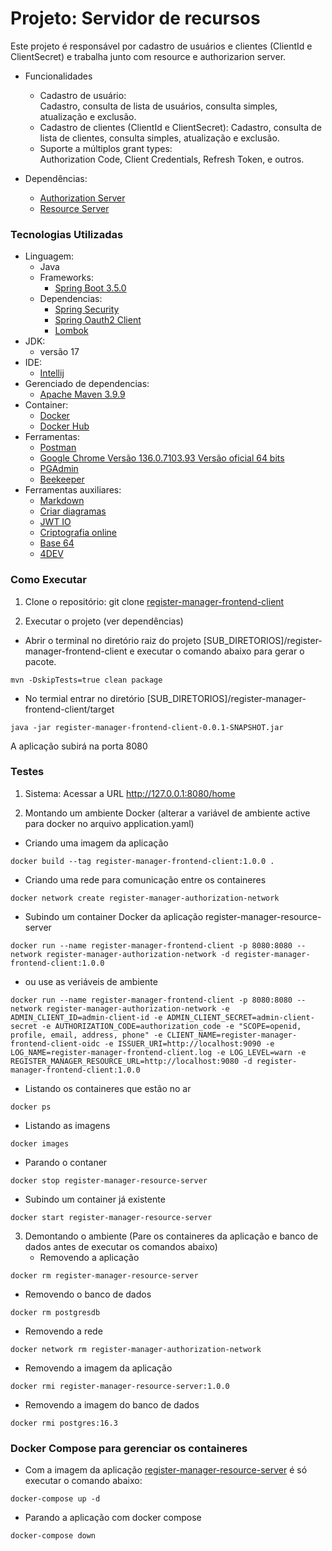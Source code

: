 # Projeto: Servidor de recursos
Este projeto é responsável por cadastro de usuários e clientes (ClientId e ClientSecret) e trabalha junto com resource e authorizarion server.

* Funcionalidades
  * Cadastro de usuário:    
    Cadastro, consulta de lista de usuários, consulta simples, atualização e exclusão.
  * Cadastro de clientes (ClientId e ClientSecret):
    Cadastro, consulta de lista de clientes, consulta simples, atualização e exclusão.
  * Suporte a múltiplos grant types:    
    Authorization Code, Client Credentials, Refresh Token, e outros.

* Dependências:
  * [Authorization Server](https://github.com/alberes/register-manager-authorization-server)
  * [Resource Server](https://github.com/alberes/register-manager-resource-server)

### Tecnologias Utilizadas
* Linguagem:
    * Java
    * Frameworks:
        * [Spring Boot 3.5.0](https://start.spring.io/)
    * Dependencias:
        * [Spring Security](https://docs.spring.io/spring-security/reference/index.html)
        * [Spring Oauth2 Client](https://docs.spring.io/spring-security/reference/servlet/oauth2/client/index.html)
        * [Lombok](https://projectlombok.org/features/)
* JDK:
    * versão 17
* IDE:
    * [Intellij](https://www.jetbrains.com/idea/)
* Gerenciado de dependencias:
    * [Apache Maven 3.9.9](https://maven.apache.org/)
* Container:
    * [Docker](https://www.docker.com/)
    * [Docker Hub](https://hub.docker.com/)
* Ferramentas:
    * [Postman](https://www.postman.com/)
    * [Google Chrome Versão 136.0.7103.93 Versão oficial 64 bits](https://www.google.com/intl/pt-BR/chrome/)
    * [PGAdmin](https://www.pgadmin.org/)
    * [Beekeeper](https://www.beekeeperstudio.io/)
* Ferramentas auxiliares:
    * [Markdown](https://stackedit.io/app#)
    * [Criar diagramas](https://docs.github.com/pt/get-started/writing-on-github/working-with-advanced-formatting/creating-diagrams)
    * [JWT IO](https://jwt.io/)
    * [Criptografia online](https://bcrypt-generator.com/)
    * [Base 64](https://www.base64encode.org/)
    * [4DEV](https://www.4devs.com.br/)

### Como Executar
1. Clone o repositório: git clone [register-manager-frontend-client](https://github.com/alberes/register-manager-frontend-client)

2. Executar o projeto (ver dependências)
- Abrir o terminal no diretório raiz do projeto [SUB_DIRETORIOS]/register-manager-frontend-client e executar o comando abaixo para gerar o pacote.
```
mvn -DskipTests=true clean package
```
- No termial entrar no diretório [SUB_DIRETORIOS]/register-manager-frontend-client/target
```
java -jar register-manager-frontend-client-0.0.1-SNAPSHOT.jar
```

A aplicação subirá na porta 8080

### Testes
1. Sistema:
    Acessar a URL http://127.0.0.1:8080/home

1. Montando um ambiente Docker (alterar a variável de ambiente active para docker no arquivo application.yaml)
   <a id="criar-register-manager-frontend-client"></a>
- Criando uma imagem da aplicação
```
docker build --tag register-manager-frontend-client:1.0.0 .
```
- Criando uma rede para comunicação entre os containeres
```
docker network create register-manager-authorization-network
```
- Subindo um container Docker da aplicação register-manager-resource-server
```
docker run --name register-manager-frontend-client -p 8080:8080 --network register-manager-authorization-network -d register-manager-frontend-client:1.0.0
```
- ou use as veriáveis de ambiente
```
docker run --name register-manager-frontend-client -p 8080:8080 --network register-manager-authorization-network -e ADMIN_CLIENT_ID=admin-client-id -e ADMIN_CLIENT_SECRET=admin-client-secret -e AUTHORIZATION_CODE=authorization_code -e "SCOPE=openid, profile, email, address, phone" -e CLIENT_NAME=register-manager-frontend-client-oidc -e ISSUER_URI=http://localhost:9090 -e LOG_NAME=register-manager-frontend-client.log -e LOG_LEVEL=warn -e REGISTER_MANAGER_RESOURCE_URL=http://localhost:9080 -d register-manager-frontend-client:1.0.0
``` 
- Listando os containeres que estão no ar
```
docker ps
``` 
- Listando as imagens
```
docker images
```
- Parando o contaner
```
docker stop register-manager-resource-server
```
- Subindo um container já existente
```
docker start register-manager-resource-server
```
3. Demontando o ambiente (Pare os containeres da aplicação e banco de dados antes de executar os comandos abaixo)
    - Removendo a aplicação
```
docker rm register-manager-resource-server
```
- Removendo o banco de dados
```
docker rm postgresdb
```
- Removendo a rede
```
docker network rm register-manager-authorization-network
```
- Removendo a imagem da aplicação
```
docker rmi register-manager-resource-server:1.0.0
```
- Removendo a imagem do banco de dados
```
docker rmi postgres:16.3
```
### Docker Compose para gerenciar os containeres
- Com a imagem da aplicação [register-manager-resource-server](#criar-register-manager-resource-server) é só executar o comando abaixo:
```   
docker-compose up -d
```
- Parando a aplicação com docker compose
```
docker-compose down
```